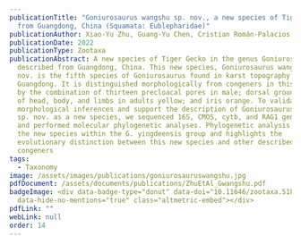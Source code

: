 ```yaml
---
publicationTitle: "Goniurosaurus wangshu sp. nov., a new species of Tiger Gecko
  from Guangdong, China (Squamata: Eublepharidae)"
publicationAuthor: Xiao-Yu Zhu, Guang-Yu Chen, Cristian Román-Palacios, Zheng Li, and Zhu-Qing He
publicationDate: 2022
publicationType: Zootaxa
publicationAbstract: A new species of Tiger Gecko in the genus Goniurosaurus is
  described from Guangdong, China. This new species, Goniurosaurus wangshu sp.
  nov. is the fifth species of Goniurosaurus found in karst topography of
  Guangdong. It is distinguished morphologically from congeners in this region
  by the combination of thirteen precloacal pores in male; dorsal ground color
  of head, body, and limbs in adults yellow; and iris orange. To validate our
  morphological inferences and support the description of Goniurosaurus wangshu
  sp. nov. as a new species, we sequenced 16S, CMOS, cytb, and RAG1 gene regions
  and performed molecular phylogenetic analyses. Phylogenetic analysis places
  the new species within the G. yingdeensis group and highlights the
  evolutionary distinction between this new species and other described
  congeners
tags:
  - Taxonomy
image: /assets/images/publications/goniurosauruswangshu.jpg
pdfDocument: /assets/documents/publications/ZhuEtAl_Gwangshu.pdf
badgeImage: <div data-badge-type="donut" data-doi="10.11646/zootaxa.5188.6.3"
  data-hide-no-mentions="true" class="altmetric-embed"></div>
pdfLink: ""
webLink: null
order: 14
---
```

